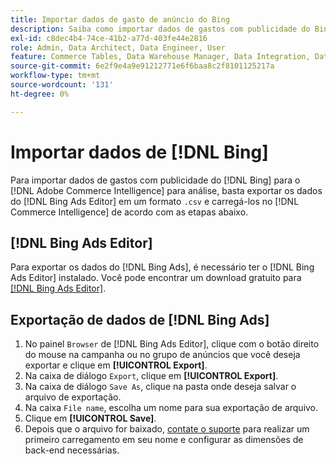 ```yaml
---
title: Importar dados de gasto de anúncio do Bing
description: Saiba como importar dados de gastos com publicidade do Bing para  [!DNL Commerce Intelligence]  para análise.
exl-id: c8dec4b4-74ce-41b2-a77d-403fe44e2816
role: Admin, Data Architect, Data Engineer, User
feature: Commerce Tables, Data Warehouse Manager, Data Integration, Data Import/Export
source-git-commit: 6e2f9e4a9e91212771e6f6baa8c2f8101125217a
workflow-type: tm+mt
source-wordcount: '131'
ht-degree: 0%

---
```


# Importar dados de [!DNL Bing]

Para importar dados de gastos com publicidade do [!DNL Bing] para o [!DNL Adobe Commerce Intelligence] para análise, basta exportar os dados do [!DNL Bing Ads Editor] em um formato `.csv` e carregá-los no [!DNL Commerce Intelligence] de acordo com as etapas abaixo.

## [!DNL Bing Ads Editor]

Para exportar os dados do [!DNL Bing Ads], é necessário ter o [!DNL Bing Ads Editor] instalado. Você pode encontrar um download gratuito para [[!DNL Bing Ads Editor]](https://about.ads.microsoft.com/en-us/solutions/tools/editor).

## Exportação de dados de [!DNL Bing Ads]

1. No painel `Browser` de [!DNL Bing Ads Editor], clique com o botão direito do mouse na campanha ou no grupo de anúncios que você deseja exportar e clique em **[!UICONTROL Export]**.
1. Na caixa de diálogo `Export`, clique em **[!UICONTROL Export]**.
1. Na caixa de diálogo `Save As`, clique na pasta onde deseja salvar o arquivo de exportação.
1. Na caixa `File name`, escolha um nome para sua exportação de arquivo.
1. Clique em **[!UICONTROL Save]**.
1. Depois que o arquivo for baixado, [contate o suporte](https://experienceleague.adobe.com/docs/commerce-knowledge-base/kb/troubleshooting/miscellaneous/mbi-service-policies.html) para realizar um primeiro carregamento em seu nome e configurar as dimensões de back-end necessárias.
